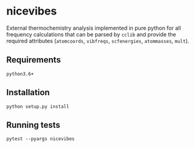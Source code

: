# nicevibes

External thermochemistry analysis implemented in pure python for all
frequency calculations that can be parsed by `cclib` and provide the
required attributes (`atomcoords`, `vibfreqs`, `scfenergies`, `atommasses`, `mult`).

## Requirements
```
python3.6+
```

## Installation
```
python setup.py install
```

## Running tests
```
pytest --pyargs nicevibes
```
